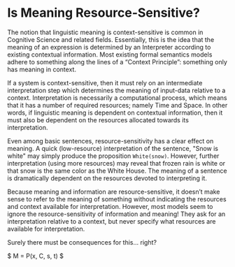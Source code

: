 # Is Meaning Resource-Sensitive?

The notion that linguistic meaning is context-sensitive is common in Cognitive Science and related fields. 
Essentially, this is the idea that the meaning of an expression is determined by an Interpreter according to existing contextual information.
Most existing formal semantics models adhere to something along the lines of a “Context Principle”: something only has meaning in context.

If a system is context-sensitive, then it must rely on an intermediate interpretation step which determines the meaning of input-data relative to a context.
Interpretation is necessarily a computational process, which means that it has a number of required resources; namely Time and Space.
In other words, if linguistic meaning is dependent on contextual information, then it must also be dependent on the resources allocated towards its interpretation.

Even among basic sentences, resource-sensitivity has a clear effect on meaning.
A quick (low-resource) interpretation of the sentence, "Snow is white" may simply produce the proposition `White(snow)`.
However, further interpretation (using more resources) may reveal that frozen rain is white or that snow is the same color as the White House.
The meaning of a sentence is dramatically dependent on the resources devoted to interpreting it.

Because meaning and information are resource-sensitive, it doesn’t make sense to refer to the meaning of something without indicating the resources and context available for interpretation.
However, most models seem to ignore the resource-sensitivity of information and meaning!
They ask for an interpretation relative to a context, but never specify what resources are available for interpretation.
   
Surely there must be consequences for this… right?

$ M = P(x, C, s, t) $

